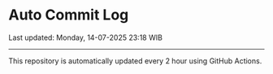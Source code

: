 # Auto Commit Log

Last updated: Monday, 14-07-2025 23:18 WIB

---

This repository is automatically updated every 2 hour using GitHub Actions.
